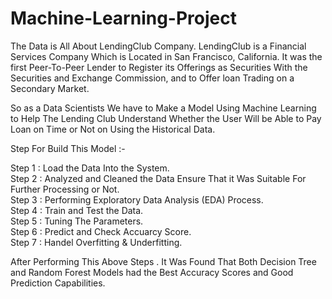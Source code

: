 # Machine-Learning-Project
The Data is All About LendingClub Company.
LendingClub is a Financial Services Company Which is Located in San Francisco, California.
It was the first Peer-To-Peer Lender to Register its Offerings as Securities With the Securities and Exchange Commission, and to Offer loan Trading on a Secondary Market.

So as a Data Scientists We have to Make a Model Using Machine Learning to Help The Lending Club Understand Whether the User Will be Able to Pay Loan on Time or Not on Using the Historical Data.

Step For Build This Model :-

  Step 1 : Load the Data Into the System.\
  Step 2 : Analyzed and Cleaned the Data Ensure That it Was Suitable For Further Processing or Not.\
  Step 3 : Performing Exploratory Data Analysis (EDA) Process.\
  Step 4 : Train and Test the Data.\
  Step 5 : Tuning The Parameters.\
  Step 6 : Predict and Check Accuarcy Score.\
  Step 7 : Handel Overfitting & Underfitting.

After Performing This Above Steps . It Was Found That Both Decision Tree and Random Forest Models had the Best Accuracy Scores and Good Prediction Capabilities.
